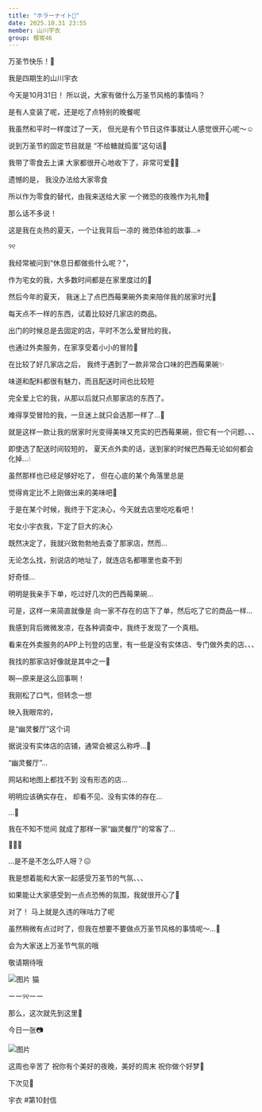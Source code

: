```yaml
---
title: "ホラーナイト🌙"
date: 2025.10.31 23:55
member: 山川宇衣
group: 樱坂46
---
```


万圣节快乐！🎃


我是四期生的山川宇衣






今天是10月31日！
所以说，大家有做什么万圣节风格的事情吗？

是有人变装了呢，还是吃了点特别的晚餐呢


我虽然和平时一样度过了一天，
但光是有个节日这件事就让人感觉很开心呢〜☺︎






说到万圣节的固定节目就是
“不给糖就捣蛋”这句话💭


我带了零食去上课
大家都很开心地收下了，非常可爱🫶🏻



遗憾的是，
我没办法给大家零食

所以作为零食的替代，由我来送给大家
一个微恐的夜晚作为礼物🌙






那么话不多说！

这是我在炎热的夏天，一个让我背后一凉的
微恐体验的故事…💀







୨୧






我经常被问到“休息日都做些什么呢？”，

作为宅女的我，大多数时间都是在家里度过的🍊



然后今年的夏天，
我迷上了点巴西莓果碗外卖来陪伴我的居家时光🥣

每天点不一样的东西，试着比较好几家店的商品。



出门的时候总是去固定的店，平时不怎么爱冒险的我，

也通过外卖服务，在家享受着小小的冒险💭



在比较了好几家店之后，
我终于遇到了一款非常合口味的巴西莓果碗✨


味道和配料都很有魅力，而且配送时间也比较短

完全爱上它的我，从那以后就只点那家店的东西了。


难得享受冒险的我，一旦迷上就只会选那一样了…🤫




就是这样一款让我的居家时光变得美味又充实的巴西莓果碗，但它有一个问题、、、



即使选了配送时间较短的，
夏天点外卖的话，送到家的时候巴西莓无论如何都会化掉…💧



虽然那样也已经足够好吃了，
但在心底的某个角落里总是

觉得肯定比不上刚做出来的美味吧🥲


于是在某个时候，我终于下定决心，今天就去店里吃吃看吧！



宅女小宇衣我，下定了巨大的决心



既然决定了，我就兴致勃勃地去查了那家店，然而…





无论怎么找，别说店的地址了，就连店名都哪里也查不到





好奇怪…


明明是我亲手下单，吃过好几次的巴西莓果碗…



可是，这样一来简直就像是
向一家不存在的店下了单，然后吃了它的商品一样…



我感到背后微微发凉，在各种调查中，我终于发现了一个真相。






看来在外卖服务的APP上刊登的店里，有一些是没有实体店、专门做外卖的店、、、

我找的那家店好像就是其中之一🥲




啊—原来是这么回事啊！

我刚松了口气，但转念一想




映入我眼帘的，

是“幽灵餐厅”这个词



据说没有实体店的店铺，通常会被这么称呼…🫢





“幽灵餐厅”…


网站和地图上都找不到
没有形态的店…


明明应该确实存在，
却看不见、没有实体的存在…





…👻




我在不知不觉间
就成了那样一家“幽灵餐厅”的常客了…






🎃🎃🎃






…是不是不怎么吓人呀？😖

我是想着能和大家一起感受万圣节的气氛、、、

如果能让大家感受到一点点恐怖的氛围，我就很开心了🥲






对了！
马上就是久违的咪咕力了呢


虽然稍微有点过时了，但我在想要不要做点万圣节风格的事情呢〜…🤫


会为大家送上万圣节气氛的哦

敬请期待哦



![图片](https://sakurazaka46.com/files/14/diary/s46/blog/moblog/202510/mobDJDLDW.png)
猫






ーー୨୧ーー





那么，这次就先到这里🌙





今日一张📷


![图片](https://sakurazaka46.com/files/14/diary/s46/blog/moblog/202510/mobjeWtRa.jpg)


这周也辛苦了
祝你有个美好的夜晚，美好的周末
祝你做个好梦🌙









下次见🌸


宇衣 #第10封信